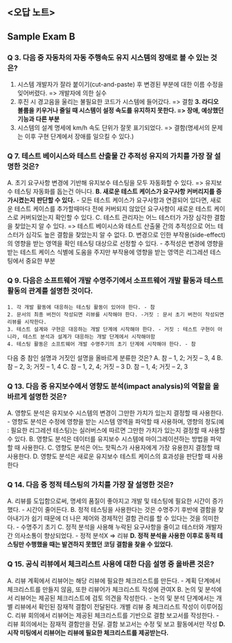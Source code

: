 ## <오답 노트>

##  Sample Exam B
### Q 3. 다음 중 자동차의 자동 주행속도 유지 시스템의 장애로 볼 수 있는 것은?
1. 시스템 개발자가 잘라 붙이기(cut-and-paste) 후 변경된 부분에 대한 이름 수정을 잊어버렸다. => 개발자에 의한 실수
2. 후진 시 경고음을 울리는 불필요한 코드가 시스템에 들어갔다. => 결함
**3. 라디오 볼륨을 키우거나 줄일 때 시스템이 설정 속도를 유지하지 못한다. => 장애, 예상했던 기능과 다른 부분**
4. 시스템의 설계 명세에 km/h 속도 단위가 잘못 표기되었다. => 결함(명세서의 문제는 이후 구현 단계에서 장애를 일으킬 수 있다.)

### Q 7. 테스트 베이시스와 테스트 산출물 간 추적성 유지의 가치를 가장 잘 설명한 것은?
A. 초기 요구사항 변경에 기반해 유지보수 테스팅을 모두 자동화할 수 있다. => 유지보수 테스팅 자동화를 돕는건 아니다.
**B. 새로운 테스트 케이스가 요구사항 커버리지를 증가시켰는지 판단할 수 있다.**
	- 모든 테스트 케이스가 요구사항과 연결되어 있다면, 새로운 테스트 케이스를 추가할때마다 전에 커버되지 않았던 요구사항이 새로운 테스트 케이스로 커버되었는지 확인할 수 있다.
C. 테스트 관리자는 어느 테스터가 가장 심각한 결함을 찾았는지 알 수 있다. => 테스트 베이시스와 테스트 산출물 간의 추적성으로 어느 테스터가 심각도 높은 결함을 찾았는지 알 수 없다.
D. 변경으로 인한 부작용(side-effect)의 영향을 받는 영역을 확인 테스팅 대상으로 선정할 수 있다. 
	- 추적성은 변경에 영향을 받는 테스트 케이스 식별에 도움을 주지만 부작용에 영향을 받는 영역은 리그레션 테스팅에서 중요한 부분

### Q 9. 다음은 소프트웨어 개발 수명주기에서 소프트웨어 개발 활동과 테스트 활동의 관계를 설명한 것이다.
```
1. 각 개발 활동에 대응하는 테스팅 활동이 있어야 한다. - 참
2. 문서의 최종 버전이 작성되면 리뷰를 시작해야 한다. -거짓 : 문서 초기 버전이 작성되면 리뷰를 시작한다.
3. 테스트 설계와 구현은 대응하는 개발 단계에 시작해야 한다. - 거짓 : 테스트 구현이 아니라, 테스트 분석과 설계가 대응하는 개발 단계에서 시작해야함
4. 테스팅 활동은 소프트웨어 개발 수명주기의 초기 단계에 시작해야 한다. - 참
```
다음 중 참인 설명과 거짓인 설명을 올바르게 분류한 것은?
A. 참 – 1, 2; 거짓 – 3, 4
B. 참 – 2, 3; 거짓 – 1, 4
C. 참 – 1, 2, 4; 거짓 – 3
D. 참 – 1, 4; 거짓 – 2, 3

### Q 13. 다음 중 유지보수에서 영향도 분석(impact analysis)의 역할을 올바르게 설명한 것은?
A. 영향도 분석은 유지보수 시스템의 변경이 그만한 가치가 있는지 결정할 때 사용한다.
	- 영향도 분석은 수정에 영향을 받는 시스템 영역을 파악할 때 사용하며, 영향의 정도(예 : 필요한 리그레션 테스팅)는 실러버스에 따르면 그만한 가치가 있는지 결정할 때 사용할 수 있다.
B. 영향도 분석은 데이터를 유지보수 시스템에 마이그레이션하는 방법을 파악할 때 사용한다.
C. 영향도 분석은 어느 핫픽스가 사용자에게 가장 유용한지 결정할 때 사용한다.
D. 영향도 분석은 새로운 유지보수 테스트 케이스의 효과성을 판단할 때 사용한다

### Q 14. 다음 중 정적 테스팅의 가치를 가장 잘 설명한 것은?
A. 리뷰를 도입함으로써, 명세의 품질이 좋아지고 개발 및 테스팅에 필요한 시간이 증가했다.
	- 시간이 줄어든다. 
B. 정적 테스팅을 사용한다는 것은 수명주기 후반에 결함을 찾아내기가 쉽기 때문에 더 나은 제어와 경제적인 결함 관리를 할 수 있다는 것을 의미한다.
	- 수명주기 초기
C. 정적 분석을 사용해 누락된 요구사항을 줄이고 테스터와 개발자 간 의사소통이 향상되었다.
	- 정적 분석X => 리뷰
**D. 정적 분석을 사용한 이후로 동적 테스팅만 수행했을 때는 발견하지 못했던 코딩 결함을 찾을 수 있었다.**

### Q 15. 공식 리뷰에서 체크리스트 사용에 대한 다음 설명 중 올바른 것은?
A. 리뷰 계획에서 리뷰어는 해당 리뷰에 필요한 체크리스트를 만든다.
	- 계획 단계에서 체크리스트를 만들지 않음, 또한 리뷰어가 체크리스트 작성에 관여X
B. 논의 및 분석에서 리뷰어는 제공된 체크리스트에 검토 의견을 작성한다.
	- 논의 및 분석 단계에서는 개별 리뷰에서 확인된 잠재적 결함이 전달된다. 개별 리뷰 중 체크리스트 작성이 이루어짐
C. 리뷰 회의에서 리뷰어는 제공된 체크리스트를 기반으로 결함 보고서를 작성한다.
	- 리뷰 회의에서는 잠재적 결함만을 전달. 결함 보고서는 수정 및 보고 활동에서만 작성
**D. 시작 미팅에서 리뷰어는 리뷰에 필요한 체크리스트를 제공받는다.**
